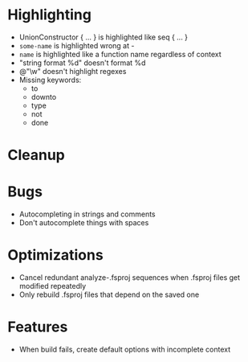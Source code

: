 # Highlighting
- UnionConstructor { ... } is highlighted like seq { ... }
- ``some-name`` is highlighted wrong at -
- ``name`` is highlighted like a function name regardless of context
- "string format %d" doesn't format %d
- @"\w" doesn't highlight regexes
- Missing keywords:
  - to
  - downto
  - type
  - not
  - done

# Cleanup

# Bugs
- Autocompleting in strings and comments
- Don't autocomplete things with spaces

# Optimizations
- Cancel redundant analyze-.fsproj sequences when .fsproj files get modified repeatedly
- Only rebuild .fsproj files that depend on the saved one

# Features
- When build fails, create default options with incomplete context
